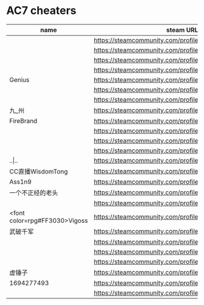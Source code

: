 # AC7 cheaters

| name | steam URL |
| ------ | ------ |
|  | https://steamcommunity.com/profiles/76561198081430238 |
|  | https://steamcommunity.com/profiles/76561199048027117 |
|  | https://steamcommunity.com/profiles/76561198107896591 |
|  | https://steamcommunity.com/profiles/76561198938976695 |
| Genius | https://steamcommunity.com/profiles/76561198839646162 |
|  | https://steamcommunity.com/profiles/76561198073103373 |
|  | https://steamcommunity.com/profiles/76561198209173436 |
| 九_州 | https://steamcommunity.com/profiles/76561198973679329 |
| FireBrand | https://steamcommunity.com/profiles/76561198026289985 |
|  | https://steamcommunity.com/profiles/76561199070000800 |
|  | https://steamcommunity.com/profiles/76561199086244180 |
|  | https://steamcommunity.com/profiles/76561198084874424 |
| ..&#124;.. | https://steamcommunity.com/profiles/76561198108197134 |
| CC直播WisdomTong | https://steamcommunity.com/profiles/76561198407886594 |
| Ass1n9 | https://steamcommunity.com/profiles/76561198101337488 |
| 一个不正经的老头 | https://steamcommunity.com/profiles/76561198851216499 |
|  | https://steamcommunity.com/profiles/76561199066388594 |
| &lt;font color=rpg#FF3030&gt;Vigoss | https://steamcommunity.com/profiles/76561198078057512 |
| 武破千军 | https://steamcommunity.com/profiles/76561198076137075 |
|  | https://steamcommunity.com/profiles/76561199032447430 |
|  | https://steamcommunity.com/profiles/76561199028490431 |
|  | https://steamcommunity.com/profiles/76561198445457868 |
| 虚锤子 | https://steamcommunity.com/profiles/76561198368034387 |
| 1694277493 | https://steamcommunity.com/profiles/76561199116012716 |
|  | https://steamcommunity.com/profiles/76561198176636826 |
